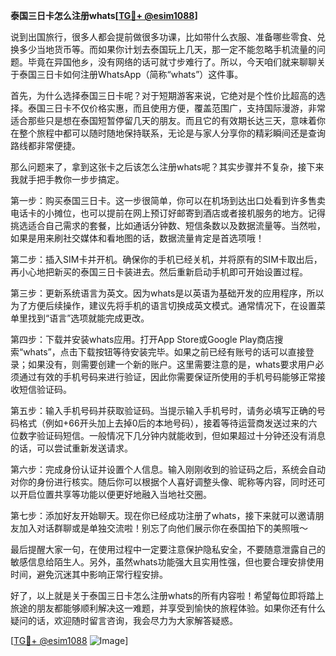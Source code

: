**泰国三日卡怎么注册whats[[TG💪+ @esim1088](https://t.me/s/esim1088)]**

说到出国旅行，很多人都会提前做很多功课，比如带什么衣服、准备哪些零食、兑换多少当地货币等。而如果你计划去泰国玩上几天，那一定不能忽略手机流量的问题。毕竟在异国他乡，没有网络的话可就寸步难行了。所以，今天咱们就来聊聊关于泰国三日卡如何注册WhatsApp（简称“whats”）这件事。

首先，为什么选择泰国三日卡呢？对于短期游客来说，它绝对是个性价比超高的选择。泰国三日卡不仅价格实惠，而且使用方便，覆盖范围广，支持国际漫游，非常适合那些只是想在泰国短暂停留几天的朋友。而且它的有效期长达三天，意味着你在整个旅程中都可以随时随地保持联系，无论是与家人分享你的精彩瞬间还是查询路线都非常便捷。

那么问题来了，拿到这张卡之后该怎么注册whats呢？其实步骤并不复杂，接下来我就手把手教你一步步搞定。

第一步：购买泰国三日卡。这一步很简单，你可以在机场到达出口处看到许多售卖电话卡的小摊位，也可以提前在网上预订好邮寄到酒店或者接机服务的地方。记得挑选适合自己需求的套餐，比如通话分钟数、短信条数以及数据流量等。当然啦，如果是用来刷社交媒体和看地图的话，数据流量肯定是首选项哦！

第二步：插入SIM卡并开机。确保你的手机已经关机，并将原有的SIM卡取出后，再小心地把新买的泰国三日卡装进去。然后重新启动手机即可开始设置过程。

第三步：更新系统语言为英文。因为whats是以英语为基础开发的应用程序，所以为了方便后续操作，建议先将手机的语言切换成英文模式。通常情况下，在设置菜单里找到“语言”选项就能完成更改。

第四步：下载并安装whats应用。打开App Store或Google Play商店搜索“whats”，点击下载按钮等待安装完毕。如果之前已经有账号的话可以直接登录；如果没有，则需要创建一个新的账户。这里需要注意的是，whats要求用户必须通过有效的手机号码来进行验证，因此你需要保证所使用的手机号码能够正常接收短信验证码。

第五步：输入手机号码并获取验证码。当提示输入手机号时，请务必填写正确的号码格式（例如+66开头加上去掉0后的本地号码），接着等待运营商发送过来的六位数字验证码短信。一般情况下几分钟内就能收到，但如果超过十分钟还没有消息的话，可以尝试重新发送请求。

第六步：完成身份认证并设置个人信息。输入刚刚收到的验证码之后，系统会自动对你的身份进行核实。随后你可以根据个人喜好调整头像、昵称等内容，同时还可以开启位置共享等功能以便更好地融入当地社交圈。

第七步：添加好友开始聊天。现在你已经成功注册了whats，接下来就可以邀请朋友加入对话群聊或是单独交流啦！别忘了向他们展示你在泰国拍下的美照哦～

最后提醒大家一句，在使用过程中一定要注意保护隐私安全，不要随意泄露自己的敏感信息给陌生人。另外，虽然whats功能强大且实用性强，但也要合理安排使用时间，避免沉迷其中影响正常行程安排。

好了，以上就是关于泰国三日卡怎么注册whats的所有内容啦！希望每位即将踏上旅途的朋友都能够顺利解决这一难题，并享受到愉快的旅程体验。如果你还有什么疑问的话，欢迎随时留言咨询，我会尽力为大家解答疑惑。

[[TG💪+ @esim1088](https://t.me/s/esim1088) ![Image](https://i.postimg.cc/4NQfJmqS/Snipaste-2025-05-13-00-14-12.png)]